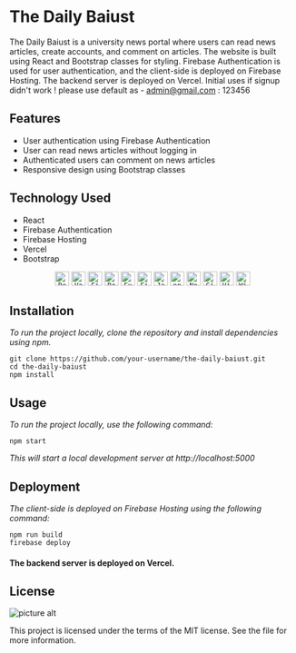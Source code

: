 # The Daily Baiust #
The Daily Baiust is a university news portal where users can read news articles, create accounts, and comment on articles. The website is built using React and Bootstrap classes for styling. Firebase Authentication is used for user authentication, and the client-side is deployed on Firebase Hosting. The backend server is deployed on Vercel. Initial uses if signup didn't work ! please use default as - admin@gmail.com : 123456

## Features
* User authentication using Firebase Authentication
* User can read news articles without logging in
* Authenticated users can comment on news articles
* Responsive design using Bootstrap classes

## Technology Used
* React
* Firebase Authentication
* Firebase Hosting
* Vercel
* Bootstrap

<div align="center">
	<code><img height="25" src="https://user-images.githubusercontent.com/25181517/183897015-94a058a6-b86e-4e42-a37f-bf92061753e5.png" alt="React" title="React" /></code>
	<code><img height="25" src="https://user-images.githubusercontent.com/25181517/183345124-0948a5e0-5326-495f-824f-b99d3aee5467.png" alt="Vault" title="Vault" /></code>
	<code><img height="25" src="https://user-images.githubusercontent.com/25181517/189716855-2c69ca7a-5149-4647-936d-780610911353.png" alt="Firebase" title="Firebase" /></code>
	<code><img height="25" src="https://user-images.githubusercontent.com/25181517/183898054-b3d693d4-dafb-4808-a509-bab54cf5de34.png" alt="Bootstrap" title="Bootstrap" /></code>
  <code><img height="25" src="https://user-images.githubusercontent.com/25181517/183859966-a3462d8d-1bc7-4880-b353-e2cbed900ed6.png" alt="Express" title="Express" /></code>
	<code><img height="25" src="https://user-images.githubusercontent.com/25181517/189715289-df3ee512-6eca-463f-a0f4-c10d94a06b2f.png" alt="Figma" title="Figma" /></code>
	<code><img height="25" src="https://user-images.githubusercontent.com/25181517/117447155-6a868a00-af3d-11eb-9cfe-245df15c9f3f.png" alt="JavaScript" title="JavaScript" /></code>
	<code><img height="25" src="https://user-images.githubusercontent.com/25181517/121401671-49102800-c959-11eb-9f6f-74d49a5e1774.png" alt="npm" title="npm" /></code>
	<code><img height="25" src="https://user-images.githubusercontent.com/25181517/183568594-85e280a7-0d7e-4d1a-9028-c8c2209e073c.png" alt="Node.js" title="Node.js" /></code>
  <code><img height="25" src="https://user-images.githubusercontent.com/25181517/192108372-f71d70ac-7ae6-4c0d-8395-51d8870c2ef0.png" alt="Git" title="Git" /></code>
	<code><img height="25" src="https://user-images.githubusercontent.com/25181517/192108891-d86b6220-e232-423a-bf5f-90903e6887c3.png" alt="Visual Studio Code" title="Visual Studio Code" /></code>
	<code><img height="25" src="https://user-images.githubusercontent.com/25181517/186884150-05e9ff6d-340e-4802-9533-2c3f02363ee3.png" alt="Windows" title="Windows" /></code>
</div>

## Installation
_To run the project locally, clone the repository and install dependencies using npm._
```
git clone https://github.com/your-username/the-daily-baiust.git
cd the-daily-baiust
npm install
```

## Usage
_To run the project locally, use the following command:_
```
npm start
```
_This will start a local development server at http://localhost:5000_

## Deployment
_The client-side is deployed on Firebase Hosting using the following command:_
```
npm run build
firebase deploy
```
#### The backend server is deployed on Vercel. ####

## License

![picture alt](https://upload.wikimedia.org/wikipedia/commons/thumb/0/0c/MIT_logo.svg/100px-MIT_logo.svg.png "MIT")

This project is licensed under the terms of the MIT license. See the <LICENSE> file for more information.
